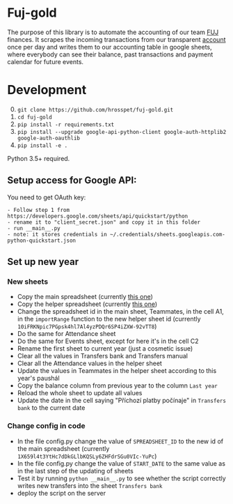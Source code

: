 # Fuj-gold

The purpose of this library is to automate the accounting of our team [FUJ](https://www.facebook.com/FUJprague/) finances. It scrapes the incoming transactions from our transparent [account](https://ib.fio.cz/ib/transparent?a=2800359168) once per day and writes them to our accounting table in google sheets, where everybody can see their balance, past transactions and payment calendar for future events.

# Development

0. `git clone https://github.com/hrosspet/fuj-gold.git`
1. `cd fuj-gold`
2. `pip install -r requirements.txt`
3. `pip install --upgrade google-api-python-client google-auth-httplib2 google-auth-oauthlib`
4. `pip install -e .`

Python 3.5+ required.

## Setup access for Google API:

You need to get OAuth key:

    - Follow step 1 from https://developers.google.com/sheets/api/quickstart/python
    - rename it to "client_secret.json" and copy it in this folder
    - run __main__.py
    - note: it stores credentials in ~/.credentials/sheets.googleapis.com-python-quickstart.json

## Set up new year

### New sheets

- Copy the main spreadsheet (currently [this one](https://docs.google.com/spreadsheets/d/1X659l4t3YtHc7dDkGLlbKQSLy6ZHFdrSGu0VIc-YuPc/))
- Copy the helper spreadsheet (currently [this one](https://docs.google.com/spreadsheets/d/10iFRKNpic7PGpsk4hl7Al4yzPDQr6SP4iZXW-92vTT8/edit))
- Change the spreadsheet id in the main sheet, Teammates, in the cell A1, in the `importRange` function to the new helper sheet id (currently `10iFRKNpic7PGpsk4hl7Al4yzPDQr6SP4iZXW-92vTT8`)
- Do the same for Attendance sheet
- Do the same for Events sheet, except for here it's in the cell C2
- Rename the first sheet to current year (just a cosmetic issue)
- Clear all the values in Transfers bank and Transfers manual
- Clear all the Attendance values in the helper sheet
- Update the values in Teammates in the helper sheet according to this year's paushál
- Copy the balance column from previous year to the column `Last year`
- Reload the whole sheet to update all values
- Update the date in the cell saying "Příchozí platby počínaje" in `Transfers bank` to the current date

### Change config in code

- In the file config.py change the value of `SPREADSHEET_ID` to the new id of the main spreadsheet (currently `1X659l4t3YtHc7dDkGLlbKQSLy6ZHFdrSGu0VIc-YuPc`)
- In the file config.py change the value of `START_DATE` to the same value as in the last step of the updating of sheets
- Test it by running `python __main__.py` to see whether the script correctly writes new transfers into the sheet `Transfers bank`
- deploy the script on the server
